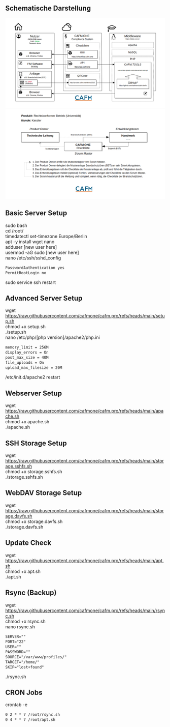 ## Schematische Darstellung  
![Schematische Darstellung](https://github.com/cafmone/cafm.pro/blob/main/Middleware.png?raw=true)  
![CAFM.ONE Checkliste](https://github.com/cafmone/cafm.pro/blob/main/Checkliste.png?raw=true)
## Basic Server Setup  
sudo bash  
cd /root/  
timedatectl set-timezone Europe/Berlin  
apt -y install wget nano  
adduser [new user here]  
usermod -aG sudo [new user here]  
nano /etc/ssh/sshd_config  
```
PasswordAuthentication yes  
PermitRootLogin no  
```
sudo service ssh restart  
## Advanced Server Setup  
wget https://raw.githubusercontent.com/cafmone/cafm.pro/refs/heads/main/setup.sh  
chmod +x setup.sh  
./setup.sh  
nano /etc/php/[php version]/apache2/php.ini  
```
memory_limit = 256M
display_errors = On
post_max_size = 40M
file_uploads = On
upload_max_filesize = 20M
```
/etc/init.d/apache2 restart
## Webserver Setup  
wget https://raw.githubusercontent.com/cafmone/cafm.pro/refs/heads/main/apache.sh  
chmod +x apache.sh  
./apache.sh  
## SSH Storage Setup  
wget https://raw.githubusercontent.com/cafmone/cafm.pro/refs/heads/main/storage.sshfs.sh  
chmod +x storage.sshfs.sh  
./storage.sshfs.sh  
## WebDAV Storage Setup  
wget https://raw.githubusercontent.com/cafmone/cafm.pro/refs/heads/main/storage.davfs.sh  
chmod +x storage.davfs.sh  
./storage.davfs.sh  
## Update Check  
wget https://raw.githubusercontent.com/cafmone/cafm.pro/refs/heads/main/apt.sh  
chmod +x apt.sh  
./apt.sh  
## Rsync (Backup)  
wget https://raw.githubusercontent.com/cafmone/cafm.pro/refs/heads/main/rsync.sh  
chmod +x rsync.sh  
nano rsync.sh  
```
SERVER=""
PORT="22"
USER=""
PASSWORD=""
SOURCE="/var/www/profiles/"
TARGET="/home/"
SKIP="lost+found"
```
./rsync.sh  
## CRON Jobs  
crontab -e
```
0 2 * * 7 /root/rsync.sh
0 4 * * 7 /root/apt.sh
```

